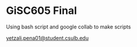 # GiSC605 Final

Using bash script and google collab to make scripts

yetzali.pena01@student.csulb.edu
